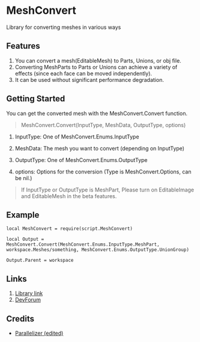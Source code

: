 # **MeshConvert**

Library for converting meshes in various ways

## **Features**

1. You can convert a mesh(EditableMesh) to Parts, Unions, or obj file.
2. Converting MeshParts to Parts or Unions can achieve a variety of effects (since each face can be moved independently).
3. It can be used without significant performance degradation.

## **Getting Started**

You can get the converted mesh with the MeshConvert.Convert function.

> MeshConvert.Convert(InputType, MeshData, OutputType, options)

1. InputType: One of MeshConvert.Enums.InputType

2. MeshData: The mesh you want to convert (depending on InputType)

3. OutputType: One of MeshConvert.Enums.OutputType

4. options: Options for the conversion (Type is MeshConvert.Options, can be nil.)

> If InputType or OutputType is MeshPart, Please turn on EditableImage and EditableMesh in the beta features.

## **Example**

```luau
local MeshConvert = require(script.MeshConvert)

local Output = MeshConvert.Convert(MeshConvert.Enums.InputType.MeshPart, workspace.Meshes/something, MeshConvert.Enums.OutputType.UnionGroup)

Output.Parent = workspace
```

## **Links**

1. [Library link](https://create.roblox.com/store/asset/132609822030597/MeshConvert)
2. [DevForum](https://devforum.roblox.com/t/meshconvert-library-for-converting-meshes-in-various-ways/3230079)

## **Credits**

- [Parallelizer (edited)](https://devforum.roblox.com/t/parallelizer-a-lightweight-packet-based-parallelism-solution/3167135)